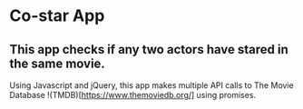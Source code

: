 # Co-star App

## This app checks if any two actors have stared in the same movie.

Using Javascript and jQuery, this app makes multiple API calls to The Movie Database !(TMDB)[https://www.themoviedb.org/] using promises.
